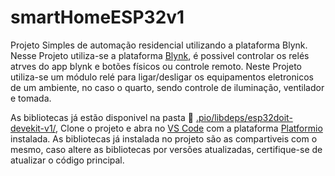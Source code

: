 # smartHomeESP32v1
Projeto Simples de automação residencial utilizando a plataforma Blynk. 
Nesse Projeto utiliza-se a plataforma [Blynk](https://blynk.io/), é possivel controlar  os relés atrves do app blynk e  botões físicos ou controle remoto.
Neste Projeto utiliza-se um módulo relé para ligar/desligar os equipamentos eletronicos de um ambiente, no caso o quarto, sendo controle de iluminação, ventilador e tomada.


As bibliotecas já estão disponivel na pasta 📂 [.pio/libdeps/esp32doit-devekit-v1/](https://github.com/tcastrocna/smartHomeESP32v1/tree/main/.pio/libdeps/esp32doit-devkit-v1), Clone o projeto e abra no [VS Code](https://code.visualstudio.com/) com a plataforma [Platformio](https://platformio.org/platformio-ide) instalada. As bibliotecas já instalada no projeto são as compartiveis com o mesmo, caso altere as bibliotecas por versões atualizadas, certifique-se de atualizar o código principal.

